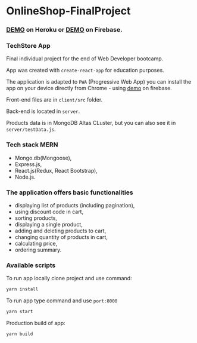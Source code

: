 # OnlineShop-FinalProject 
### [DEMO](https://techstore-onlineshop.herokuapp.com) on Heroku or [DEMO](https://techstore-5850f.firebaseapp.com/) on Firebase.

### TechStore App
Final individual project for the end of Web Developer bootcamp. 

App was created with `create-react-app` for education purposes. 

The application is adapted to `PWA` (Progressive Web App) you can install the app on your device directly from Chrome - using [demo](https://techstore-5850f.firebaseapp.com/) on firebase.

Front-end files are in `client/src` folder.

Back-end is located in `server`. 

Products data is in MongoDB Altas CLuster, but you can also see it in `server/testData.js`.
### Tech stack MERN
* Mongo.db(Mongoose), 
* Express.js, 
* React.js(Redux, React Bootstrap), 
* Node.js.

### The application offers basic functionalities
- displaying list of products (including pagination),
- using discount code in cart,
- sorting products,
- displaying a single product,
- adding and deleting products to cart,
- changing quantity of products in cart,
- calculating price,
- ordering summary.

### Available scripts
To run app locally clone project and use command:
```bash
yarn install
```
To run app type command and use `port:8000`
```bash
yarn start
```
Production build of app:
```bash
yarn build
```